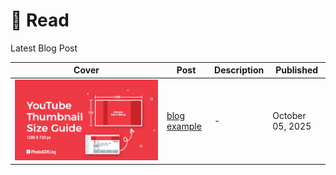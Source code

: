 # 📕 Read

Latest Blog Post 

| Cover                                                                               | Post                                            | Description | Published        |
| ----------------------------------------------------------------------------------- | ----------------------------------------------- | ----------- | ---------------- |
| ![youtube thumbnail dimensions.jpg](/zulu/Photos/youtube%20thumbnail%20dimensions.jpg) | [blog example](/Timeline/Blog/Blog%20Example.md) | \-          | October 05, 2025 |


